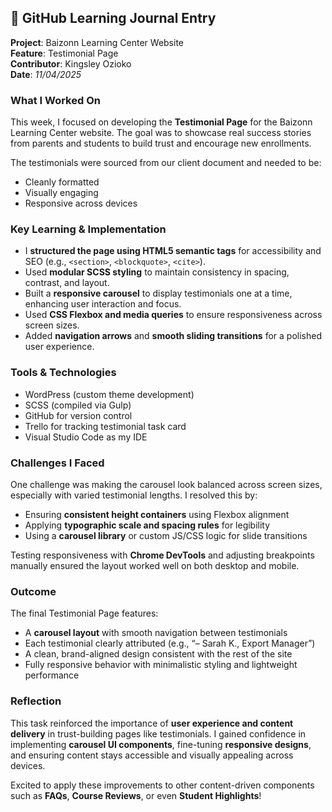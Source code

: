## 📘 GitHub Learning Journal Entry  
**Project**: Baizonn Learning Center Website  
**Feature**: Testimonial Page  
**Contributor**: Kingsley Ozioko  
**Date**: *11/04/2025*



###  **What I Worked On**
This week, I focused on developing the **Testimonial Page** for the Baizonn Learning Center website. The goal was to showcase real success stories from parents and students to build trust and encourage new enrollments.

The testimonials were sourced from our client document and needed to be:
- Cleanly formatted  
- Visually engaging  
- Responsive across devices



### **Key Learning & Implementation**
- I **structured the page using HTML5 semantic tags** for accessibility and SEO (e.g., `<section>`, `<blockquote>`, `<cite>`).
- Used **modular SCSS styling** to maintain consistency in spacing, contrast, and layout.
- Built a **responsive carousel** to display testimonials one at a time, enhancing user interaction and focus.
- Used **CSS Flexbox and media queries** to ensure responsiveness across screen sizes.
- Added **navigation arrows** and **smooth sliding transitions** for a polished user experience.



###  **Tools & Technologies**
- WordPress (custom theme development)  
- SCSS (compiled via Gulp)  
- GitHub for version control  
- Trello for tracking testimonial task card  
- Visual Studio Code as my IDE  



###  **Challenges I Faced**
One challenge was making the carousel look balanced across screen sizes, especially with varied testimonial lengths. I resolved this by:
- Ensuring **consistent height containers** using Flexbox alignment  
- Applying **typographic scale and spacing rules** for legibility  
- Using a **carousel library** or custom JS/CSS logic for slide transitions

Testing responsiveness with **Chrome DevTools** and adjusting breakpoints manually ensured the layout worked well on both desktop and mobile.



### **Outcome**
The final Testimonial Page features:
- A **carousel layout** with smooth navigation between testimonials  
- Each testimonial clearly attributed (e.g., “– Sarah K., Export Manager”)  
- A clean, brand-aligned design consistent with the rest of the site  
- Fully responsive behavior with minimalistic styling and lightweight performance


### **Reflection**
This task reinforced the importance of **user experience and content delivery** in trust-building pages like testimonials. I gained confidence in implementing **carousel UI components**, fine-tuning **responsive designs**, and ensuring content stays accessible and visually appealing across devices.

Excited to apply these improvements to other content-driven components such as **FAQs**, **Course Reviews**, or even **Student Highlights**!

